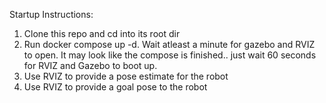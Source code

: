 Startup Instructions:

1. Clone this repo and cd into its root dir
2. Run docker compose up -d. Wait atleast a minute for gazebo and RVIZ to open. It may look like the compose is finished.. just wait 60 seconds for RVIZ and Gazebo to boot up.
3. Use RVIZ to provide a pose estimate for the robot
4. Use RVIZ to provide a goal pose to the robot
